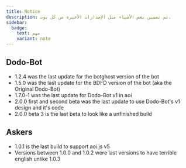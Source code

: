 ```yaml
---
title: Notice
description: تم تضمين بعض الأشياء مثل الإصدارات الأخيرة من كل بوت.
sidebar:
  badge:
    text: مهم
    variant: note
---
```


## Dodo-Bot

* 1.2.4 was the last update for the botghost version of the bot
* 1.5.0 was the last update for the BDFD version of the bot (aka the Original Dodo-Bot)
* 1.7.0-1 was the last update for Dodo-Bot v1 in aoi
* 2.0.0 first and second beta was the last update to use Dodo-Bot's v1 design and it's code
* 2.0.0 beta 3 is the last beta to look like a unfinished build

## Askers

* 1.0.1 is the last build to support aoi.js v5
* Versions between 1.0.0 and 1.0.2 were last versions to have terrible english unlike 1.0.3

